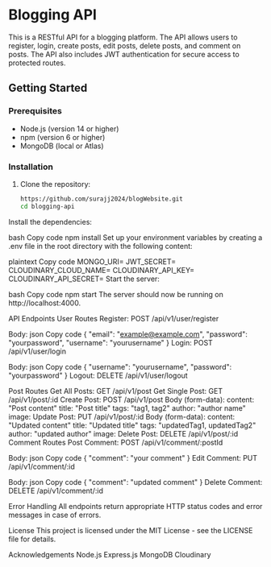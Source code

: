 # Blogging API

This is a RESTful API for a blogging platform. The API allows users to register, login, create posts, edit posts, delete posts, and comment on posts. The API also includes JWT authentication for secure access to protected routes.

## Getting Started

### Prerequisites

- Node.js (version 14 or higher)
- npm (version 6 or higher)
- MongoDB (local or Atlas)

### Installation

1. Clone the repository:

   ```bash
   https://github.com/surajj2024/blogWebsite.git
   cd blogging-api
Install the dependencies:

bash
Copy code
npm install
Set up your environment variables by creating a .env file in the root directory with the following content:

plaintext
Copy code
MONGO_URI=<Your MongoDB URI>
JWT_SECRET=<Your JWT Secret>
CLOUDINARY_CLOUD_NAME=<Your Cloudinary Cloud Name>
CLOUDINARY_API_KEY=<Your Cloudinary API Key>
CLOUDINARY_API_SECRET=<Your Cloudinary API Secret>
Start the server:

bash
Copy code
npm start
The server should now be running on http://localhost:4000.

API Endpoints
User Routes
Register: POST /api/v1/user/register

Body:
json
Copy code
{
  "email": "example@example.com",
  "password": "yourpassword",
  "username": "yourusername"
}
Login: POST /api/v1/user/login

Body:
json
Copy code
{
  "username": "yourusername",
  "password": "yourpassword"
}
Logout: DELETE /api/v1/user/logout

Post Routes
Get All Posts: GET /api/v1/post
Get Single Post: GET /api/v1/post/:id
Create Post: POST /api/v1/post
Body (form-data):
content: "Post content"
title: "Post title"
tags: "tag1, tag2"
author: "author name"
image: <file>
Update Post: PUT /api/v1/post/:id
Body (form-data):
content: "Updated content"
title: "Updated title"
tags: "updatedTag1, updatedTag2"
author: "updated author"
image: <file>
Delete Post: DELETE /api/v1/post/:id
Comment Routes
Post Comment: POST /api/v1/comment/:postId

Body:
json
Copy code
{
  "comment": "your comment"
}
Edit Comment: PUT /api/v1/comment/:id

Body:
json
Copy code
{
  "comment": "updated comment"
}
Delete Comment: DELETE /api/v1/comment/:id

Error Handling
All endpoints return appropriate HTTP status codes and error messages in case of errors.

License
This project is licensed under the MIT License - see the LICENSE file for details.

Acknowledgements
Node.js
Express.js
MongoDB
Cloudinary
